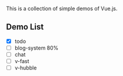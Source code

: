 This is a collection of simple demos of Vue.js.

## Demo List

- [X] todo
- [ ] blog-system 80%
- [ ] chat
- [ ] v-fast
- [ ] v-hubble
